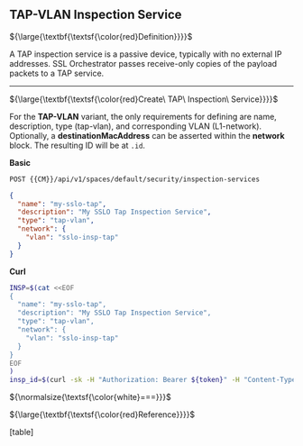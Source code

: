 ## TAP-VLAN Inspection Service

${\large{\textbf{\textsf{\color{red}Definition}}}}$

A TAP inspection service is a passive device, typically with no external IP addresses. SSL Orchestrator passes receive-only copies of the payload packets to a TAP service. 

___

${\large{\textbf{\textsf{\color{red}Create\ TAP\ Inspection\ Service}}}}$

For the **TAP-VLAN** variant, the only requirements for defining are name, description, type (tap-vlan), and corresponding VLAN (L1-network). Optionally, a **destinationMacAddress** can be asserted within the **network** block. The resulting ID will be at ```.id```.

**Basic**
```bash
POST {{CM}}/api/v1/spaces/default/security/inspection-services
```
```json
{
  "name": "my-sslo-tap",
  "description": "My SSLO Tap Inspection Service",
  "type": "tap-vlan",
  "network": {
    "vlan": "sslo-insp-tap"
  }
}
```
**Curl**
```bash
INSP=$(cat <<EOF
{
  "name": "my-sslo-tap",
  "description": "My SSLO Tap Inspection Service",
  "type": "tap-vlan",
  "network": {
    "vlan": "sslo-insp-tap"
  }
}
EOF
)
insp_id=$(curl -sk -H "Authorization: Bearer ${token}" -H "Content-Type: application/json" "https://${CM}/api/v1/spaces/default/security/inspection-services" -d "${INSP}" |jq -r '.id')
```

${\normalsize{\textsf{\color{white}===}}}$

${\large{\textbf{\textsf{\color{red}Reference}}}}$

[table]



